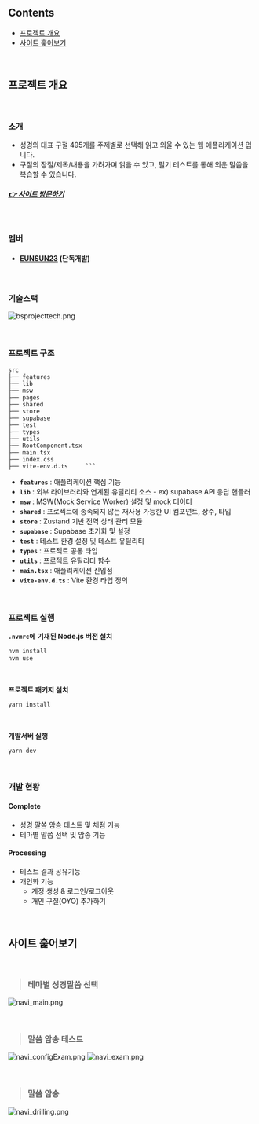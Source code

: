 ## Contents

- [프로젝트 개요](#프로젝트-개요)
- [사이트 훑어보기](#사이트-훑어보기)

<br/>

## 프로젝트 개요

<br/>


### 소개 

* 성경의 대표 구절 495개를 주제별로 선택해 읽고 외울 수 있는 웹 애플리케이션 입니다.
* 구절의 장절/제목/내용을 가려가며 읽을 수 있고, 필기 테스트를 통해 외운 말씀을 복습할 수 있습니다. </aside>

##### [👉 사이트 방문하기](https://navi-bible-memory.vercel.app)

<br/>

### 멤버

- #### [EUNSUN23](https://github.com/EUNSUN23) (단독개발)

<br/>

### 기술스택

![bsprojecttech.png](assets/bsproject-tech.png)

<br/>

### 프로젝트 구조

```
src
├── features     
├── lib         
├── msw         
├── pages        
├── shared       
├── store        
├── supabase    
├── test         
├── types        
├── utils        
├── RootComponent.tsx  
├── main.tsx           
├── index.css          
├── vite-env.d.ts     ```
```

* **`features`** : 애플리케이션 핵심 기능
* **`lib`** : 외부 라이브러리와 연계된 유틸리티 소스 - ex) supabase API 응답 핸들러
* **`msw`** : MSW(Mock Service Worker) 설정 및 mock 데이터
* **`shared`** : 프로젝트에 종속되지 않는 재사용 가능한 UI 컴포넌트, 상수, 타입
* **`store`** : Zustand 기반 전역 상태 관리 모듈
* **`supabase`** : Supabase 초기화 및 설정
* **`test`** : 테스트 환경 설정 및 테스트 유틸리티
* **`types`** : 프로젝트 공통 타입
* **`utils`** : 프로젝트 유틸리티 함수
* **`main.tsx`** : 애플리케이션 진입점
* **`vite-env.d.ts`** : Vite 환경 타입 정의

<br/>

### 프로젝트 실행

**`.nvmrc`에 기재된 Node.js 버전 설치**

```bash
nvm install 
nvm use
```

<br/>

**프로젝트 패키지 설치**

```bash
yarn install
```

<br/>

**개발서버 실행**

```
yarn dev
```

<br/>

### 개발 현황

#### Complete

- 성경 말씀 암송 테스트 및 채점 기능
- 테마별 말씀 선택 및 암송 기능

#### Processing

- 테스트 결과 공유기능
- 개인화 기능
  - 계정 생성 & 로그인/로그아웃
  - 개인 구절(OYO) 추가하기



<br/>

## 사이트 훑어보기


<br/>

> ### 테마별 성경말씀 선택

![navi_main.png](assets/navi_main.png)

<br/>

> ### 말씀 암송 테스트

![navi_configExam.png](assets/navi_configExam.png)
![navi_exam.png](assets/navi_exam.png)

<br/>

> ### 말씀 암송

![navi_drilling.png](assets/navi_drilling.png)

<br/>

